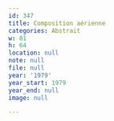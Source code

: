 ```yaml
---
id: 347
title: Composition aérienne
categories: Abstrait
w: 81
h: 64
location: null
note: null
file: null
year: '1979'
year_start: 1979
year_end: null
image: null

---
```

